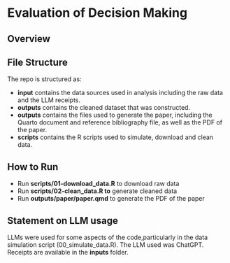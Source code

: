 # Evaluation of Decision Making

## Overview

## File Structure
The repo is structured as:

- **input** contains the data sources used in analysis including the raw data and the LLM receipts. 
- **outputs** contains the cleaned dataset that was constructed.
- **outputs** contains the files used to generate the paper, including the Quarto document and reference bibliography file, as well as the PDF of the paper.
- **scripts** contains the R scripts used to simulate, download and clean data.

## How to Run
- Run **scripts/01-download_data.R** to download raw data
- Run **scripts/02-clean_data.R to** generate cleaned data
- Run **outputs/paper/paper.qmd** to generate the PDF of the paper

## Statement on LLM usage
LLMs were used for some aspects of the code,particularly in the data simulation script (00_simulate_data.R). The LLM used was ChatGPT. Receipts are available in the **inputs** folder.
